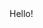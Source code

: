 <!doctype html>

<html lang="en">
<head>
  <meta charset="utf-8">
  <title>The HTML5 Herald</title>
</head>
<body>
  Hello!
</body>
</html>
